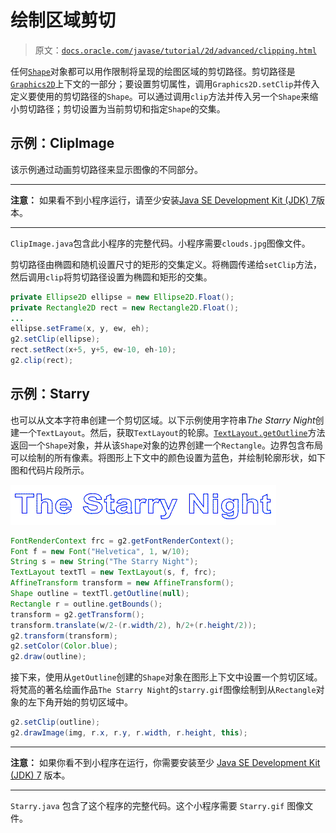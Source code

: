 # 绘制区域剪切

> 原文：[`docs.oracle.com/javase/tutorial/2d/advanced/clipping.html`](https://docs.oracle.com/javase/tutorial/2d/advanced/clipping.html)

任何[`Shape`](https://docs.oracle.com/javase/8/docs/api/java/awt/Shape.html)对象都可以用作限制将呈现的绘图区域的剪切路径。剪切路径是[`Graphics2D`](https://docs.oracle.com/javase/8/docs/api/java/awt/Graphics2D.html)上下文的一部分；要设置剪切属性，调用`Graphics2D.setClip`并传入定义要使用的剪切路径的`Shape`。可以通过调用`clip`方法并传入另一个`Shape`来缩小剪切路径；剪切设置为当前剪切和指定`Shape`的交集。

## 示例：ClipImage

该示例通过动画剪切路径来显示图像的不同部分。

<applet code="ClipImage" alt="applet animates clipping path" archive="examples/lib/ClipImageApplet.jar" width="300" height="300"><param name="permissions" value="sandbox"></applet>

* * *

**注意：** 如果看不到小程序运行，请至少安装[Java SE Development Kit (JDK) 7](http://www.oracle.com/technetwork/java/javase/downloads/index.html)版本。

* * *

`ClipImage.java`包含此小程序的完整代码。小程序需要`clouds.jpg`图像文件。

剪切路径由椭圆和随机设置尺寸的矩形的交集定义。将椭圆传递给`setClip`方法，然后调用`clip`将剪切路径设置为椭圆和矩形的交集。

```java
private Ellipse2D ellipse = new Ellipse2D.Float();
private Rectangle2D rect = new Rectangle2D.Float();
...
ellipse.setFrame(x, y, ew, eh);
g2.setClip(ellipse);
rect.setRect(x+5, y+5, ew-10, eh-10);
g2.clip(rect);

```

## 示例：Starry

也可以从文本字符串创建一个剪切区域。以下示例使用字符串*The Starry Night*创建一个`TextLayout`。然后，获取`TextLayout`的轮廓。[`TextLayout.getOutline`](https://docs.oracle.com/javase/8/docs/api/java/awt/font/TextLayout.html#getOutline-java.awt.geom.AffineTransform-)方法返回一个`Shape`对象，并从该`Shape`对象的边界创建一个`Rectangle`。边界包含布局可以绘制的所有像素。将图形上下文中的颜色设置为蓝色，并绘制轮廓形状，如下图和代码片段所示。

![The Starry Night text (outline)](img/858a497e45605021bbb6564d33c175d0.png)

```java
FontRenderContext frc = g2.getFontRenderContext();
Font f = new Font("Helvetica", 1, w/10);
String s = new String("The Starry Night");
TextLayout textTl = new TextLayout(s, f, frc);
AffineTransform transform = new AffineTransform();
Shape outline = textTl.getOutline(null);
Rectangle r = outline.getBounds();
transform = g2.getTransform();
transform.translate(w/2-(r.width/2), h/2+(r.height/2));
g2.transform(transform);
g2.setColor(Color.blue);
g2.draw(outline);   

```

接下来，使用从`getOutline`创建的`Shape`对象在图形上下文中设置一个剪切区域。将梵高的著名绘画作品`The Starry Night`的`starry.gif`图像绘制到从`Rectangle`对象的左下角开始的剪切区域中。

```java
g2.setClip(outline);
g2.drawImage(img, r.x, r.y, r.width, r.height, this);

```

<applet code="Starry" alt="applet showing Starry Night painting in clipping area" archive="examples/lib/StarryApplet.jar" width="600" height="150"><param name="permissions" value="sandbox"></applet>

* * *

**注意：** 如果你看不到小程序在运行，你需要安装至少 [Java SE Development Kit (JDK) 7](http://www.oracle.com/technetwork/java/javase/downloads/index.html) 版本。

* * *

`Starry.java` 包含了这个程序的完整代码。这个小程序需要 `Starry.gif` 图像文件。
